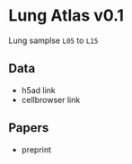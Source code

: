 # Lung Atlas v0.1
Lung samplse `L05` to `L15`

## Data
- h5ad link
- cellbrowser link

## Papers
- preprint
